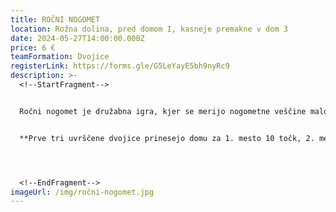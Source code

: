 ```yaml
---
title: ROČNI NOGOMET
location: Rožna dolina, pred domom I, kasneje premakne v dom 3
date: 2024-05-27T14:00:00.000Z
price: 6 €
teamFormation: Dvojice
registerLink: https://forms.gle/G5LeYayE5bh9nyRc9
description: >-
  <!--StartFragment-->


  Ročni nogomet je družabna igra, kjer se merijo nogometne veščine malo drugače. Pri takšnem nogometu ni tako pomembna fizična kondicija kot pa ročna spretnost in hitro razmišljanje. V tej disciplini je pomembno to, kar imamo v zapestju. Je gostilniška igra, katero študentje običajno vsaj malo poznajo. Sistem tekmovanja bo prilagojen številu prijavljenih parov in ga določa organizator. Pari so lahko moški, ženski ali pa tudi mešani, vendar vsi tekmujejo v skupnem sistemu. Turnirja se lahko udeležijo tudi študentje, ki ne živijo v študentskih domovih.


  **Prve tri uvrščene dvojice prinesejo domu za 1. mesto 10 točk, 2. mesto 8 točk in 3. mesto 6 točk. Oba tekmovalca morata biti iz istega doma, da prineseta domu točke. V primeru, da par sestavljata stanovalca različnih domov, morata ob prijavi določiti, za kateri dom nabirata točke. Če je eden izmed dvojice stanovalec doma, drugi pa ni, dom prvega tekmovalca dobi točke, če se uvrstita med prve tri ekipe.**




  <!--EndFragment-->
imageUrl: /img/ročni-nogomet.jpg
---
```

